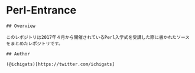 # Perl-Entrance

    ## Overview
    
    このレポジトリは2017年４月から開催されているPerl入学式を受講した際に書かれたソースをまとめたレポジトリです。
    
    ## Author
    
    (@ichigats)[https://twitter.com/ichigats]

